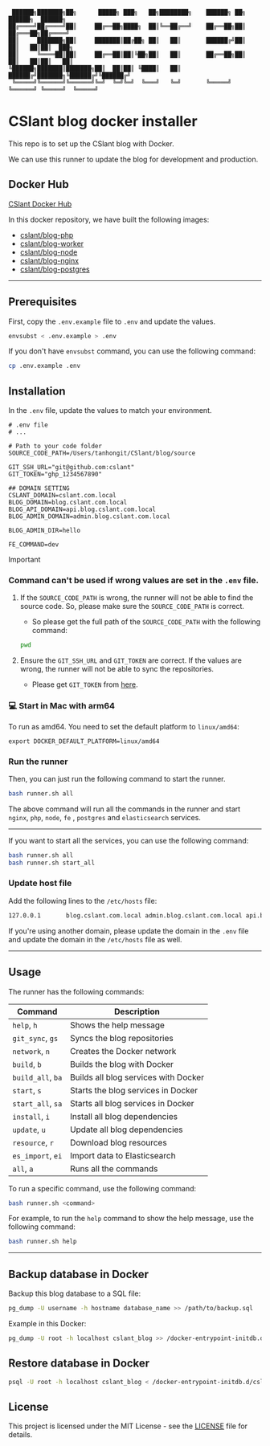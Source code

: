 ```text
 ██████╗███████╗██╗      █████╗ ███╗   ██╗████████╗    ██████╗ ██╗      ██████╗  ██████╗ 
██╔════╝██╔════╝██║     ██╔══██╗████╗  ██║╚══██╔══╝    ██╔══██╗██║     ██╔═══██╗██╔════╝ 
██║     ███████╗██║     ███████║██╔██╗ ██║   ██║       ██████╔╝██║     ██║   ██║██║  ███╗
██║     ╚════██║██║     ██╔══██║██║╚██╗██║   ██║       ██╔══██╗██║     ██║   ██║██║   ██║
╚██████╗███████║███████╗██║  ██║██║ ╚████║   ██║       ██████╔╝███████╗╚██████╔╝╚██████╔╝
 ╚═════╝╚══════╝╚══════╝╚═╝  ╚═╝╚═╝  ╚═══╝   ╚═╝       ╚═════╝ ╚══════╝ ╚═════╝  ╚═════╝ 
```

# CSlant blog docker installer

This repo is to set up the CSlant blog with Docker.

We can use this runner to update the blog for development and production.

## Docker Hub

[CSlant Docker Hub](https://hub.docker.com/r/cslant)

In this docker repository, we have built the following images:

- [cslant/blog-php](https://hub.docker.com/r/cslant/blog-php)
- [cslant/blog-worker](https://hub.docker.com/r/cslant/blog-worker)
- [cslant/blog-node](https://hub.docker.com/r/cslant/blog-node)
- [cslant/blog-nginx](https://hub.docker.com/r/cslant/blog-nginx)
- [cslant/blog-postgres](https://hub.docker.com/r/cslant/blog-postgres)

---

## Prerequisites

First, copy the `.env.example` file to `.env` and update the values.

```bash
envsubst < .env.example > .env
```

If you don't have `envsubst` command, you can use the following command:

```bash
cp .env.example .env
```

## Installation

In the `.env` file, update the values to match your environment.

```dotenv
# .env file
# ...

# Path to your code folder
SOURCE_CODE_PATH=/Users/tanhongit/CSlant/blog/source

GIT_SSH_URL="git@github.com:cslant"
GIT_TOKEN="ghp_1234567890"

## DOMAIN SETTING
CSLANT_DOMAIN=cslant.com.local
BLOG_DOMAIN=blog.cslant.com.local
BLOG_API_DOMAIN=api.blog.cslant.com.local
BLOG_ADMIN_DOMAIN=admin.blog.cslant.com.local

BLOG_ADMIN_DIR=hello

FE_COMMAND=dev
```

> [!IMPORTANT]
> ### Command can't be used if wrong values are set in the `.env` file.
> 
> 1. If the `SOURCE_CODE_PATH` is wrong, the runner will not be able to find the source code. So, please make sure the `SOURCE_CODE_PATH` is correct.
>
>       - So please get the full path of the `SOURCE_CODE_PATH` with the following command:
> 
>       ```bash
>       pwd
>       ```
> 
> 2. Ensure the `GIT_SSH_URL` and `GIT_TOKEN` are correct. If the values are wrong, the runner will not be able to sync the repositories.
> 
>       - Please get `GIT_TOKEN` from [here](https://docs.github.com/en/authentication/keeping-your-account-and-data-secure/managing-your-personal-access-tokens#creating-a-personal-access-token-classic).

### 💻 Start in Mac with arm64

To run as amd64. You need to set the default platform to `linux/amd64`:

```shell
export DOCKER_DEFAULT_PLATFORM=linux/amd64
```

### Run the runner

Then, you can just run the following command to start the runner.

```bash
bash runner.sh all
```

The above command will run all the commands in the runner and start `nginx`, `php`, `node`, `fe` , `postgres` and `elasticsearch` services.

---

If you want to start all the services, you can use the following command:

```bash
bash runner.sh all
bash runner.sh start_all
```

### Update host file

Add the following lines to the `/etc/hosts` file:

```bash
127.0.0.1       blog.cslant.com.local admin.blog.cslant.com.local api.blog.cslant.com.local
```

If you're using another domain, please update the domain in the `.env` file and update the domain in the `/etc/hosts` file as well.

---

## Usage

The runner has the following commands:

| Command           | Description                          |
|-------------------|--------------------------------------|
| `help`, `h`       | Shows the help message               |
| `git_sync`, `gs`  | Syncs the blog repositories          |
| `network`, `n`    | Creates the Docker network           |
| `build`, `b`      | Builds the blog with Docker          |
| `build_all`, `ba` | Builds all blog services with Docker |
| `start`, `s`      | Starts the blog services in Docker   |
| `start_all`, `sa` | Starts all blog services in Docker   |
| `install`, `i`    | Install all blog dependencies        |
| `update`, `u`     | Update all blog dependencies         |
| `resource`, `r`   | Download blog resources              |
| `es_import`, `ei` | Import data to Elasticsearch         |
| `all`, `a`        | Runs all the commands                |

To run a specific command, use the following command:

```bash
bash runner.sh <command>
```

For example, to run the `help` command to show the help message, use the following command:

```bash
bash runner.sh help
```

---

## Backup database in Docker

Backup this blog database to a SQL file:

```bash
pg_dump -U username -h hostname database_name >> /path/to/backup.sql
```

Example in this Docker:

```bash
pg_dump -U root -h localhost cslant_blog >> /docker-entrypoint-initdb.d/cslant_blog.sql
```

## Restore database in Docker

```bash
psql -U root -h localhost cslant_blog < /docker-entrypoint-initdb.d/cslant_blog.sql
```

## License

This project is licensed under the MIT License - see the [LICENSE](LICENSE) file for details.
